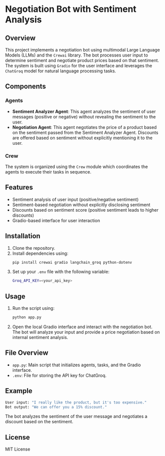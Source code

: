 
# Negotiation Bot with Sentiment Analysis

## Overview
This project implements a negotiation bot using multimodal Large Language Models (LLMs) and the `Crewai` library. The bot processes user input to determine sentiment and negotiate product prices based on that sentiment. The system is built using `Gradio` for the user interface and leverages the `ChatGroq` model for natural language processing tasks.

## Components

### Agents
- **Sentiment Analyzer Agent**: This agent analyzes the sentiment of user messages (positive or negative) without revealing the sentiment to the user.
- **Negotiation Agent**: This agent negotiates the price of a product based on the sentiment passed from the Sentiment Analyzer Agent. Discounts are offered based on sentiment without explicitly mentioning it to the user.

### Crew
The system is organized using the `Crew` module which coordinates the agents to execute their tasks in sequence.

## Features
- Sentiment analysis of user input (positive/negative sentiment)
- Sentiment-based negotiation without explicitly disclosing sentiment
- Discounts based on sentiment score (positive sentiment leads to higher discounts)
- Gradio-based interface for user interaction

## Installation

1. Clone the repository.
2. Install dependencies using:
   ```bash
   pip install crewai gradio langchain_groq python-dotenv
   ```
3. Set up your `.env` file with the following variable:
   ```bash
   Groq_API_KEY=<your_api_key>
   ```

## Usage

1. Run the script using:
   ```bash
   python app.py
   ```
2. Open the local Gradio interface and interact with the negotiation bot. The bot will analyze your input and provide a price negotiation based on internal sentiment analysis.

## File Overview

- `app.py`: Main script that initializes agents, tasks, and the Gradio interface.
- `.env`: File for storing the API key for ChatGroq.

## Example
```bash
User input: "I really like the product, but it's too expensive."
Bot output: "We can offer you a 15% discount."
```

The bot analyzes the sentiment of the user message and negotiates a discount based on the sentiment.

## License
MIT License
